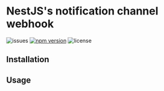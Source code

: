 # NestJS's notification channel webhook

![issues](https://img.shields.io/github/issues/nestjs-notification-channels/webhook)
[![npm version](https://badge.fury.io/js/@nestjs-notification-channels%2Fwebhook.svg)](https://badge.fury.io/js/@nestjs-notification-channels%2Fwebhook)
![license](https://img.shields.io/github/license/nestjs-notification-channels/webhook)

## Installation

## Usage
